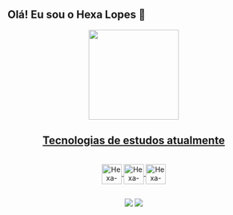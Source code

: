 ## Olá! Eu sou o Hexa Lopes 👋


<div align="center">
  <a href="https://github.com/rafaballerini">
  <img height="180em" src="https://github-readme-stats.vercel.app/api?username=HexaLopes&show_icons=true&theme=gruvbox&include_all_commits=true&count_private=true"/>
  
 ## Tecnologias de estudos atualmente
 
<div style="display: inline_block"><br>
  <img align="center" alt="Hexa-HTML"  heigth="30" width="40" src="https://cdn.icon-icons.com/icons2/2107/PNG/512/file_type_html_icon_130541.png">
  <img align="center" alt="Hexa-CSS" heigth="30" width="40" src="https://cdn.icon-icons.com/icons2/2107/PNG/512/file_type_css_icon_130661.png">
  <img align="center" alt="Hexa-Js" heigth="30" width="40"  src="https://cdn.icon-icons.com/icons2/2107/PNG/512/file_type_js_official_icon_130509.png">
</div>
  
 ##
<div>
<a href="https://www.linkedin.com/hexalopesanalistasuporte" target="_blank"><img src="https://img.shields.io/badge/LinkedIn-0077B5?style=for-the-badge&logo=linkedin&logoColor=white"></a>
  <a href="https://www.instagram.com/hexa_lopes/" target="_blank"><img src="https://img.shields.io/badge/Instagram-E4405F?style=for-the-badge&logo=instagram&logoColor=white" target="_blank"></a>
</div>
   
 
